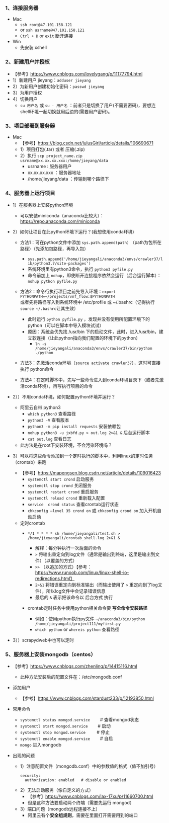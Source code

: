 ### 1、连接服务器
- Mac
  - `ssh root@47.101.158.121`
  - or `ssh usrname@47.101.158.121`
  - `Ctrl + D` or `exit` 断开连接
- Win
  - 先安装 xshell

### 2、新建用户并授权
- 【参考】https://www.cnblogs.com/lovelygang/p/11177794.html
- 1）新建用户 jieyang：`adduser jieyang`
- 2）为新用户创建初始化密码：`passwd jieyang`
- 3）为用户授权
- 4）切换用户
    - `su 用户名` 或 `su - 用户名` ：前者只是切换了用户(不需要密码)，要想连shell环境一起切换就用后边的(需要用户密码)。
  
### 3、项目部署到服务器
- Mac
  - 【参考】https://blog.csdn.net/lulusGirl/article/details/106690671
  - 1）项目打包(.tar) 或者 压缩(.zip)
  - 2）执行 `scp project_name.zip usrname@xx.xx.xx.xxx:/home/jieyang/data`
      - usrname : 服务器用户
      - xx.xx.xx.xxx ：服务器地址
      - /home/jieyang/data ：传输到哪个路径下

### 4、服务器上运行项目
- 1）在服务器上安装python环境
    - 可以安装miniconda（anaconda比较大）：https://repo.anaconda.com/miniconda
- 2）如何让项目在此python环境下运行？(我想使用conda环境)
    - 方法1：可在python文件中添加 `sys.path.append(path)` （path为包所在路径）（先添加包路径，再导入包）
        - `sys.path.append('/home/jieyangali/anaconda3/envs/crawler37/lib/python3.7/site-packages')`
        - 系统环境里有python3命令，执行 `python3 pyfile.py`
        - 命令前加上 `nohup`，即使断开连接程序依然会运行（后台运行脚本）： `nohup python pyfile.py`
      
    - 方法2：命令行执行项目之前先导入环境：`export PYTHONPATH=~/projects/vnf_flow:$PYTHONPATH`  
            或者先将路径写入到系统环境中 /etc/profile 或 ~/.bashrc（记得执行`source ~/.bashrc`让其生效）
        - 此时运行 `python pyfile.py` ，发现并没有使用所配置环境下的python（可以在脚本中导入模块试试）
        - 原因：系统会优先找 /usr/bin 下的启动文件，此时，进入/usr/bin，建立软连接（让此python指向我们配置的环境下的python）
            - `ln -s /home/jieyangali/anaconda3/envs/crawler37/bin/python ./python`
    
    - 方法3：先激活conda环境（`source activate crawler37`），这时可直接执行 python命令

    - 方法4：在定时脚本中，先写一些命令进入到conda环境目录下（或者先激活conda环境），再写执行项目的命令

- 2））不用conda环境，如何配置python环境并运行？
    - 阿里云自带 python3
        - `which python3` 查看路径
        - `python3 -V` 查看版本
        - `python3 -m pip install requests` 安装依赖包
        - `nohup python3 -u jxbfd.py > out.log 2>&1 &` 后台运行脚本
        -  `cat out.log` 查看日志
    - 此方法是在root下安装环境，不会污染环境吗？
    
- 3）可以将这些命令添加到一个定时执行的脚本中，利用linux的定时任务（crontab）来跑
    - 【参考】https://mapengsen.blog.csdn.net/article/details/109016423
        - `systemctl start crond`  启动服务 
        - `systemctl stop crond`  关闭服务 
        - `systemctl restart crond`  重启服务 
        - `systemctl reload crond`  重新载入配置
        - `service  crond status`  查看crontab运行状态
        - `chkconfig –level 35 crond on` 或 `chkconfig crond on`  加入开机自动启动
    - 定时crontab
        - `*/1 * * * * sh /home/jieyangali/test.sh > /home/jieyangali/crontab_shell.log 2>&1 &`
            - 解释：每分钟执行一次后面的命令
            - `>` 将输出重定向到log文件（通常是输出到终端，这里是输出到文件）（以覆盖的方式）
            - `>>` （以追加的方式）【参考：https://www.runoob.com/linux/linux-shell-io-redirections.html】
            - `2>&1` 将错误重定向到标准输出（而输出使用了 `>` 重定向到了log文件），所以log文件中会记录错误信息
            - 最后的 `&` 表示把该命令以 后台方式 执行
            
        - crontab定时任务中使用python相关命令要 **写全命令安装路径**
            - 例如：使用python执行py文件 `~/anaconda3/bin/python /home/jieyangali/project111/myfirst.py`
            - `which python` or `whereis python` 查看路径
      
- 3））scrapydweb中也可以定时
    

### 5、服务器上安装mongodb（centos）
- 【参考】https://www.cnblogs.com/zhenling/p/14415116.html
    - 此种方法安装后的配置文件在：/etc/mongodb.conf
- 添加用户
    - 【参考】https://www.cnblogs.com/stardust233/p/12193850.html

- 常用命令
    - `systemctl status mongod.service`　　 # 查看mongod状态
    - `systemctl start mongod.service`　　  # 启动
    - `systemctl stop mongod.service` 　　  # 停止
    - `systemctl enable mongod.service` 　　# 自启
    - `mongo`   进入mongodb

- 出现的问题
    - 1）注意配置文件（mongodb.conf）中的参数值的格式（值不加引号）
        ```commandline
        security:
          authorization: enabled   # disable or enabled
        ```
    - 2）无法启动服务（像自定义的方式）
        - 【参考】https://www.cnblogs.com/lax-17xu/p/11660700.html
        - 但是这种方法要启动两个终端（需要先运行 mongod）
    - 3）端口问题（mongodb远程连接不上）
        - 阿里云有个**安全组规则**，需要在里面打开需要用到的端口